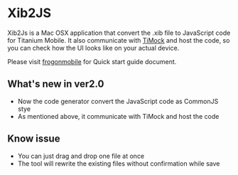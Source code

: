 Xib2JS
======

Xib2Js is a Mac OSX application that convert the .xib file to JavaScript code for Titanium Mobile. It also communicate with [TiMock](https://github.com/daoki2/TiMock) and host the code, so you can check how the UI looks like on your actual device.

Please visit [frogonmobile](http://blog.frogonmobile.com/apps/xib2js) for Quick start guide document.

What's new in ver2.0
--------------------

* Now the code generator convert the JavaScript code as CommonJS stye
* As mentioned above, it communicate with TiMock and host the code

Know issue
----------

* You can just drag and drop one file at once
* The tool will rewrite the existing files without confirmation while save
